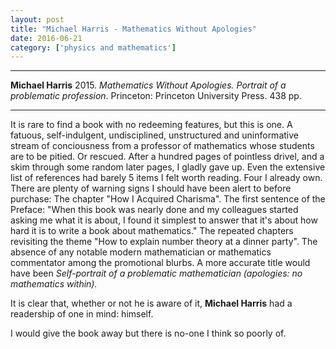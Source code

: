 ```yaml
---
layout: post
title: "Michael Harris - Mathematics Without Apologies"
date: 2016-06-21
category: ['physics and mathematics']
---
```


***
<b>Michael Harris</b> 2015. _Mathematics Without Apologies. Portrait of a problematic profession_.  Princeton: Princeton University Press. 438 pp.

***

It is rare to find a book with no redeeming features, but this is one.  A fatuous, self-indulgent, undisciplined, unstructured and uninformative stream of conciousness from a professor of mathematics whose students are to be pitied.  Or rescued.  After a hundred pages of pointless drivel, and a skim through some random later pages, I gladly gave up.  Even the extensive list of references had barely 5 items I felt worth reading.  Four I already own.  There are plenty of warning signs I should have been alert to before purchase: The chapter "How I Acquired Charisma". The first sentence of the Preface: "When this book was nearly done and my colleagues started asking me what it is about, I found it simplest to answer that it's about how hard it is to write a book about mathematics."  The repeated chapters revisiting the theme "How to explain number theory at a dinner party".  The absence of any notable modern mathematician or mathematics commentator among the promotional blurbs.  A more accurate title would have been  _Self-portrait of a problematic mathematician (apologies: no mathematics within)._ 

It is clear that, whether or not he is aware of it, **Michael Harris** had a readership of one in mind: himself.  

I would give the book away but there is no-one I think so poorly of.
